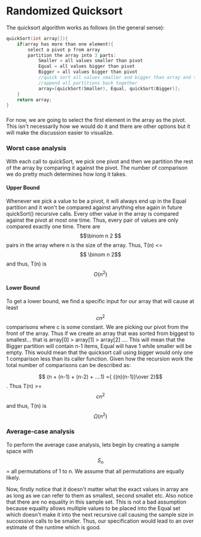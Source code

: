 # Randomized Quicksort

The quicksort algorithm works as follows \(in the general sense\):

```cpp
quickSort(int array[]){
    if(array has more than one element){
        select a pivot p from array
        partition the array into 3 parts:
            Smaller = all values smaller than pivot
            Equal = all values bigger than pivot
            Bigger = all values bigger than pivot
            //quick sort all values smaller and bigger than array and then
            //append all partitions back together
            array=[quickSort(Smaller), Equal, quickSort(Bigger)];
    }
    return array;
}
```

### 

For now, we are going to select the first element in the array as the pivot.  This isn't necessarily how we would do it and there are other options but it will make the discussion easier to visualize.

### Worst case analysis

With each call to quickSort, we pick one pivot and then we partition the rest of the array by comparing it against the pivot.  The number of comparison we do pretty much determines how long it takes.

#### Upper Bound

Whenever we pick a value to be a pivot, it will always end up in the Equal partition and it won't be compared against anything else again in future quickSort\(\) recursive calls.  Every other value in the array is compared against the pivot at most one time.  Thus, every pair of values are only compared exactly one time.  There are $$\binom n 2 $$pairs in the array where n is the size of the array. Thus, T\(n\) &lt;= $$ \binom n 2$$ and thus, T\(n\) is $$O(n^2)$$

#### Lower Bound

To get a lower bound, we find a specific input for our array that will cause at least $$c n^2$$comparisons where c is some constant.  We are picking our pivot from the front of the array.  Thus if we create an array that was sorted from biggest to smallest... that is array\[0\] &gt; array\[1\] &gt; array\[2\] .... This will mean that the Bigger partition will contain n-1 items, Equal will have 1 while smaller will be empty.  This would mean that the quicksort call using bigger would only one 1 comparison less than its caller function.  Given how the recursion work the total number of comparisons can be described as:

 $$ (n + (n-1) + (n-2) + ....1) ={ {(n)(n-1)}\over 2}$$.  Thus T\(n\) &gt;= $$cn^2$$ and thus, T\(n\) is $$\Omega (n^2)$$

### Average-case analysis

To perform the average case analysis, lets begin by creating a sample space with $$S_n$$= all permutations of 1 to n.  We assume that all permutations are equally likely.

Now, firstly notice that it doesn't matter what the exact values in array are as long as we can refer to them as smallest, second smallet etc. Also notice that there are no equality in this sample set.  This is not a bad assumption because equality allows multiple values to be placed into the Equal set which doesn't make it into the next recursive call causing the sample size in successive calls to be smaller. Thus, our specification would lead to an over estimate of the runtime which is good.





